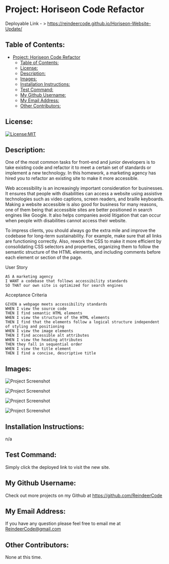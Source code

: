 # Project: Horiseon Code Refactor

  Deployable Link - > https://reindeercode.github.io/Horiseon-Website-Update/


## Table of Contents: 
- [Project: Horiseon Code Refactor](#project-horiseon-code-refactor)
  - [Table of Contents:](#table-of-contents)
  - [License:](#license)
  - [Description:](#description)
  - [Images:](#images)
  - [Installation Instructions:](#installation-instructions)
  - [Test Command:](#test-command)
  - [My Github Username:](#my-github-username)
  - [My Email Address:](#my-email-address)
  - [Other Contributors:](#other-contributors)

## License:
[![License:MIT](https://img.shields.io/badge/License-MIT-yellow.svg)](https://opensource.org/licenses/MIT)

## Description:
One of the most common tasks for front-end and junior developers is to take existing code and refactor it to meet a certain set of standards or implement a new technology. In this homework, a marketing agency has hired you to refactor an existing site to make it more accessible.

Web accessibility is an increasingly important consideration for businesses. It ensures that people with disabilities can access a website using assistive technologies such as video captions, screen readers, and braille keyboards. Making a website accessible is also good for business for many reasons, one of them being that accessible sites are better positioned in search engines like Google. It also helps companies avoid litigation that can occur when people with disabilities cannot access their website.

To impress clients, you should always go the extra mile and improve the codebase for long-term sustainability. For example, make sure that all links are functioning correctly. Also, rework the CSS to make it more efficient by consolidating CSS selectors and properties, organizing them to follow the semantic structure of the HTML elements, and including comments before each element or section of the page.

User Story

```
AS A marketing agency
I WANT a codebase that follows accessibility standards
SO THAT our own site is optimized for search engines
```

Acceptance Criteria

```
GIVEN a webpage meets accessibility standards
WHEN I view the source code
THEN I find semantic HTML elements
WHEN I view the structure of the HTML elements
THEN I find that the elements follow a logical structure independent of styling and positioning
WHEN I view the image elements
THEN I find accessible alt attributes
WHEN I view the heading attributes
THEN they fall in sequential order
WHEN I view the title element
THEN I find a concise, descriptive title
```

## Images:
![Project Screenshot](./Assets/images/Starter_CSS_1.png)

![Project Screenshot](./Assets/images/Starter_CSS_2.png)

![Project Screenshot](./Assets/images/Starter_CSS_3.png)

![Project Screenshot](./Assets/images/Starter_HTML_Code.png)

## Installation Instructions: 
n/a

## Test Command: 
Simply click the deployed link to visit the new site.

## My Github Username: 
Check out more projects on my Github at https://github.com/ReindeerCode

## My Email Address:
If you have any question please feel free to email me at ReindeerCode@gmail.com

## Other Contributors:
None at this time.
